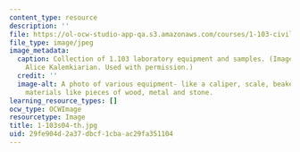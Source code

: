```yaml
---
content_type: resource
description: ''
file: https://ol-ocw-studio-app-qa.s3.amazonaws.com/courses/1-103-civil-engineering-materials-laboratory-spring-2004/29fe904d2a37dbcf1cbaac29fa351104_1-103s04-th.jpg
file_type: image/jpeg
image_metadata:
  caption: Collection of 1.103 laboratory equipment and samples. (Image courtesy of
    Alice Kalemkiarian. Used with permission.)
  credit: ''
  image-alt: A photo of various equipment- like a caliper, scale, beaker with sample
    materials like pieces of wood, metal and stone.
learning_resource_types: []
ocw_type: OCWImage
resourcetype: Image
title: 1-103s04-th.jpg
uid: 29fe904d-2a37-dbcf-1cba-ac29fa351104
---
```

